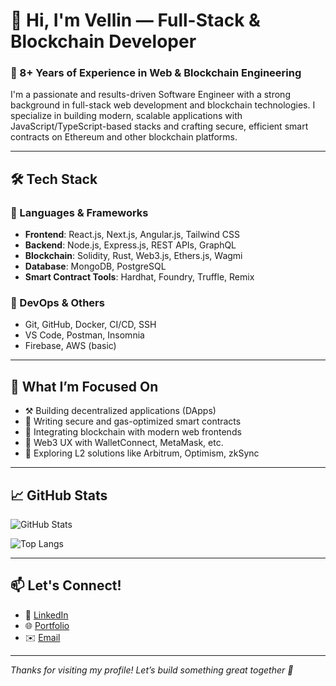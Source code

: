 # 👋 Hi, I'm Vellin — Full-Stack & Blockchain Developer

### 🚀 8+ Years of Experience in Web & Blockchain Engineering

I'm a passionate and results-driven Software Engineer with a strong background in full-stack web development and blockchain technologies. I specialize in building modern, scalable applications with JavaScript/TypeScript-based stacks and crafting secure, efficient smart contracts on Ethereum and other blockchain platforms.

---

## 🛠 Tech Stack

### 🔹 Languages & Frameworks  
- **Frontend**: React.js, Next.js, Angular.js, Tailwind CSS  
- **Backend**: Node.js, Express.js, REST APIs, GraphQL  
- **Blockchain**: Solidity, Rust, Web3.js, Ethers.js, Wagmi  
- **Database**: MongoDB, PostgreSQL  
- **Smart Contract Tools**: Hardhat, Foundry, Truffle, Remix

### 🔹 DevOps & Others  
- Git, GitHub, Docker, CI/CD, SSH  
- VS Code, Postman, Insomnia  
- Firebase, AWS (basic)

---

## 🧠 What I’m Focused On  
- ⚒ Building decentralized applications (DApps)  
- 🔐 Writing secure and gas-optimized smart contracts  
- 🌉 Integrating blockchain with modern web frontends  
- 📱 Web3 UX with WalletConnect, MetaMask, etc.  
- 🧩 Exploring L2 solutions like Arbitrum, Optimism, zkSync  

---

## 📈 GitHub Stats

![GitHub Stats](https://github-readme-stats.vercel.app/api?username=vellindev0324&show_icons=true&theme=react&count_private=true)

![Top Langs](https://github-readme-stats.vercel.app/api/top-langs/?username=vellindev0324&layout=compact&theme=react)

---

## 📫 Let's Connect!

- 💼 [LinkedIn](https://www.linkedin.com/in/YOUR_LINK/)
- 🌐 [Portfolio](https://YOUR-PERSONAL-WEBSITE.com)
- ✉️ [Email](mailto:guilherme.silva06200@gmail.com)

---

_Thanks for visiting my profile! Let’s build something great together 🚀_
